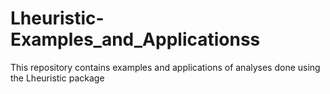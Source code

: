 # Lheuristic-Examples_and_Applicationss
This repository contains examples and applications of analyses done using the Lheuristic package
